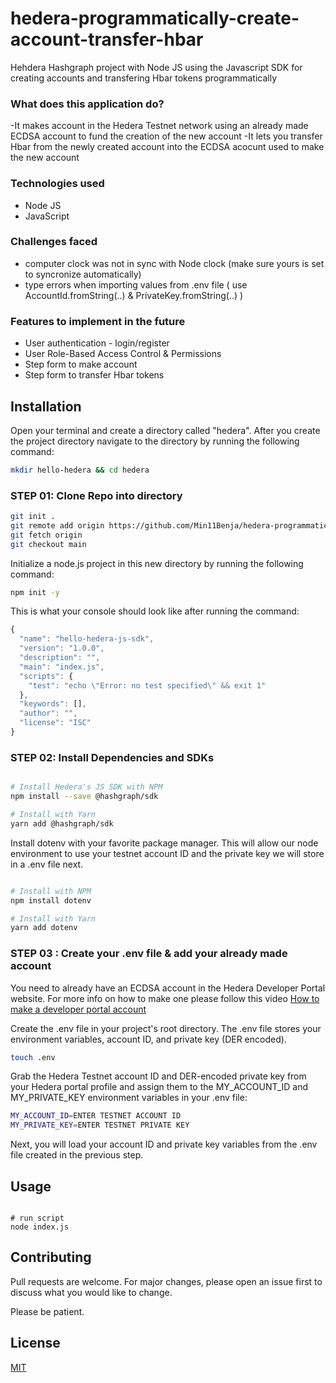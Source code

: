 # hedera-programmatically-create-account-transfer-hbar
Hehdera Hashgraph project with Node JS using the Javascript SDK for creating accounts and transfering Hbar tokens programmatically 

### What does this application do?
-It makes account in the Hedera Testnet network using an already made ECDSA account to fund the creation of the new account
-It lets you transfer Hbar from the newly created account into the ECDSA acocunt used to make the new account

### Technologies used
- Node JS
- JavaScript
  
### Challenges faced 
- computer clock was not in sync with Node clock (make sure yours is set to syncronize automatically)
- type errors when importing values from .env file ( use AccountId.fromString(..) & PrivateKey.fromString(..) )

### Features to implement in the future
- User authentication - login/register
- User Role-Based Access Control & Permissions
- Step form to make account
- Step form to transfer Hbar tokens

## Installation

Open your terminal and create a directory called "hedera". After you create the project directory navigate to the directory by running the following command:

```bash
mkdir hello-hedera && cd hedera
```


### STEP 01: Clone Repo into directory

```bash
git init .
git remote add origin https://github.com/Min11Benja/hedera-programmatically-create-account-transfer-hbar.git
git fetch origin
git checkout main
```

Initialize a node.js project in this new directory by running the following command:
```bash
npm init -y
```

This is what your console should look like after running the command:
```Javascript
{
  "name": "hello-hedera-js-sdk",
  "version": "1.0.0",
  "description": "",
  "main": "index.js",
  "scripts": {
    "test": "echo \"Error: no test specified\" && exit 1"
  },
  "keywords": [],
  "author": "",
  "license": "ISC"
}
```

### STEP 02: Install Dependencies and SDKs

```bash

# Install Hedera's JS SDK with NPM
npm install --save @hashgraph/sdk

# Install with Yarn
yarn add @hashgraph/sdk
```
Install dotenv with your favorite package manager. This will allow our node environment to use your testnet account ID and the private key we will store in a .env file next.
```bash

# Install with NPM
npm install dotenv

# Install with Yarn
yarn add dotenv
```

### STEP 03 : Create your .env file & add your already made account
You need to already have an ECDSA account in the Hedera Developer Portal website. For more info on how to make one please follow this video 
[How to make a developer portal account](https://youtu.be/60MZf4Qtzek?si=9lUZaYfBXh8122bw)

Create the .env file in your project's root directory. 
The .env file stores your environment variables, account ID, and private key (DER encoded).
```bash
touch .env
```

Grab the Hedera Testnet account ID and DER-encoded private key from your Hedera portal profile and assign them to the MY_ACCOUNT_ID and MY_PRIVATE_KEY environment variables in your .env file:
```bash
MY_ACCOUNT_ID=ENTER TESTNET ACCOUNT ID 
MY_PRIVATE_KEY=ENTER TESTNET PRIVATE KEY
```
Next, you will load your account ID and private key variables from the .env file created in the previous step.

## Usage

```Node JS

# run script
node index.js

```

## Contributing

Pull requests are welcome. For major changes, please open an issue first
to discuss what you would like to change.

Please be patient.

## License

[MIT](https://choosealicense.com/licenses/mit/)
